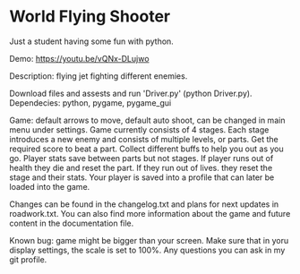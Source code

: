 # World Flying Shooter
 Just a student having some fun with python.
 
 Demo: https://youtu.be/vQNx-DLujwo

Description: flying jet fighting different enemies.

Download files and assests and run 'Driver.py' (python Driver.py).
Dependecies: python, pygame, pygame_gui

Game: default arrows to move, default auto shoot, can be changed in main menu under settings. Game currently consists of 4 stages.
Each stage introduces a new enemy and consists of multiple levels, or parts. Get the required score to beat a part. Collect different buffs to help you out as you go. Player stats save between parts but not stages. If player runs out of health they die and reset the part. If they run out of lives. they reset the stage and their stats. Your player is saved into a profile that can later be loaded into the game.

Changes can be found in the changelog.txt and plans for next updates in roadwork.txt. You can also find more information about the game and future content in the documentation file.

Known bug: game might be bigger than your screen. Make sure that in yoru display settings, the scale is set to 100%. Any questions you can ask in my git profile.

